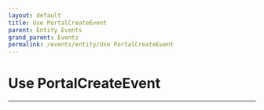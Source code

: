 ```yaml
---
layout: default
title: Use PortalCreateEvent
parent: Entity Events
grand_parent: Events
permalink: /events/entity/Use PortalCreateEvent
---
```


# Use PortalCreateEvent

---
